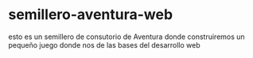 # semillero-aventura-web
esto es un semillero de consutorio de Aventura donde construiremos un pequeño juego donde nos de las bases del desarrollo web
